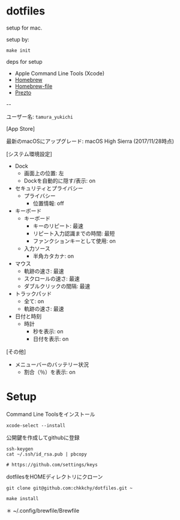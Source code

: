# dotfiles

setup for mac.

setup by:

```
make init
```


deps for setup

- Apple Command Line Tools (Xcode)
- [Homebrew](https://github.com/Homebrew/brew)
- [Homebrew-file](https://github.com/rcmdnk/homebrew-file)
- [Prezto](https://github.com/chkkchy/prezto)


--

ユーザー名: `tamura_yukichi`

[App Store]

最新のmacOSにアップグレード: macOS High Sierra (2017/11/28時点)

[システム環境設定]

- Dock
	- 画面上の位置: 左
	- Dockを自動的に隠す/表示: on
- セキュリティとプライバシー
	- プライバシー
		- 位置情報: off
- キーボード
	- キーボード
		- キーのリピート: 最速
		- リピート入力認識までの時間: 最短
		- ファンクションキーとして使用: on
	- 入力ソース
		- 半角カタカナ: on
- マウス
	- 軌跡の速さ: 最速
	- スクロールの速さ: 最速
	- ダブルクリックの間隔: 最速
- トラックパッド
	- 全て: on
	- 軌跡の速さ: 最速
- 日付と時刻
	- 時計
		- 秒を表示: on
		- 日付を表示: on

[その他]

- メニューバーのバッテリー状況
	- 割合（％）を表示: on

# Setup

Command Line Toolsをインストール

```
xcode-select --install
```

公開鍵を作成してgithubに登録

```
ssh-keygen
cat ~/.ssh/id_rsa.pub | pbcopy

# https://github.com/settings/keys
```

dotfilesをHOMEディレクトリにクローン

```
git clone git@github.com:chkkchy/dotfiles.git ~
```

```
make install
```


＊ ~/.config/brewfile/Brewfile
